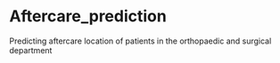 # Aftercare_prediction
Predicting aftercare location of patients in the orthopaedic and surgical department
